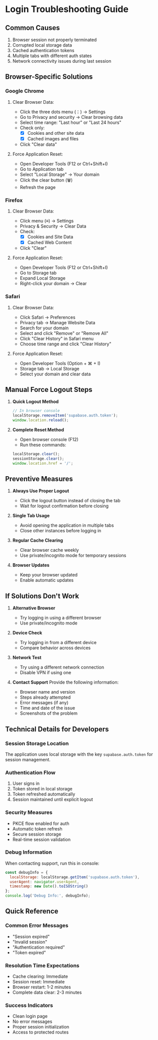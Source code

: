 # Login Troubleshooting Guide

## Common Causes
1. Browser session not properly terminated
2. Corrupted local storage data
3. Cached authentication tokens
4. Multiple tabs with different auth states
5. Network connectivity issues during last session

## Browser-Specific Solutions

### Google Chrome
1. Clear Browser Data:
   - Click the three dots menu (⋮) → Settings
   - Go to Privacy and security → Clear browsing data
   - Select time range: "Last hour" or "Last 24 hours"
   - Check only:
     - [x] Cookies and other site data
     - [x] Cached images and files
   - Click "Clear data"

2. Force Application Reset:
   - Open Developer Tools (F12 or Ctrl+Shift+I)
   - Go to Application tab
   - Select "Local Storage" → Your domain
   - Click the clear button (🗑️)
   - Refresh the page

### Firefox
1. Clear Browser Data:
   - Click menu (≡) → Settings
   - Privacy & Security → Clear Data
   - Check:
     - [x] Cookies and Site Data
     - [x] Cached Web Content
   - Click "Clear"

2. Force Application Reset:
   - Open Developer Tools (F12 or Ctrl+Shift+I)
   - Go to Storage tab
   - Expand Local Storage
   - Right-click your domain → Clear

### Safari
1. Clear Browser Data:
   - Click Safari → Preferences
   - Privacy tab → Manage Website Data
   - Search for your domain
   - Select and click "Remove" or "Remove All"
   - Click "Clear History" in Safari menu
   - Choose time range and click "Clear History"

2. Force Application Reset:
   - Open Developer Tools (Option + ⌘ + I)
   - Storage tab → Local Storage
   - Select your domain and clear data

## Manual Force Logout Steps

1. **Quick Logout Method**
   ```javascript
   // In browser console
   localStorage.removeItem('supabase.auth.token');
   window.location.reload();
   ```

2. **Complete Reset Method**
   - Open browser console (F12)
   - Run these commands:
   ```javascript
   localStorage.clear();
   sessionStorage.clear();
   window.location.href = '/';
   ```

## Preventive Measures

1. **Always Use Proper Logout**
   - Click the logout button instead of closing the tab
   - Wait for logout confirmation before closing

2. **Single Tab Usage**
   - Avoid opening the application in multiple tabs
   - Close other instances before logging in

3. **Regular Cache Clearing**
   - Clear browser cache weekly
   - Use private/incognito mode for temporary sessions

4. **Browser Updates**
   - Keep your browser updated
   - Enable automatic updates

## If Solutions Don't Work

1. **Alternative Browser**
   - Try logging in using a different browser
   - Use private/incognito mode

2. **Device Check**
   - Try logging in from a different device
   - Compare behavior across devices

3. **Network Test**
   - Try using a different network connection
   - Disable VPN if using one

4. **Contact Support**
   Provide the following information:
   - Browser name and version
   - Steps already attempted
   - Error messages (if any)
   - Time and date of the issue
   - Screenshots of the problem

## Technical Details for Developers

### Session Storage Location
The application uses local storage with the key `supabase.auth.token` for session management.

### Authentication Flow
1. User signs in
2. Token stored in local storage
3. Token refreshed automatically
4. Session maintained until explicit logout

### Security Measures
- PKCE flow enabled for auth
- Automatic token refresh
- Secure session storage
- Real-time session validation

### Debug Information
When contacting support, run this in console:
```javascript
const debugInfo = {
  localStorage: localStorage.getItem('supabase.auth.token'),
  userAgent: navigator.userAgent,
  timestamp: new Date().toISOString()
};
console.log('Debug Info:', debugInfo);
```

## Quick Reference

### Common Error Messages
- "Session expired"
- "Invalid session"
- "Authentication required"
- "Token expired"

### Resolution Time Expectations
- Cache clearing: Immediate
- Session reset: Immediate
- Browser restart: 1-2 minutes
- Complete data clear: 2-3 minutes

### Success Indicators
- Clean login page
- No error messages
- Proper session initialization
- Access to protected routes